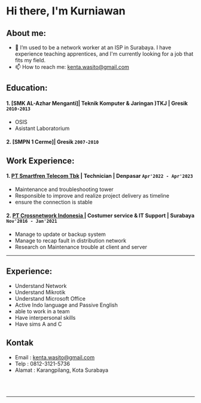 # Hi there, I'm Kurniawan 
## About me:
- 🔭 I’m used to be a network worker at an ISP in Surabaya. I have experience teaching apprentices, and I'm currently looking for a job that fits my field.
- 📫 How to reach me: kenta.wasito@gmail.com

## Education:

#### 1. [SMK AL-Azhar Menganti]| Teknik Komputer & Jaringan )TKJ | Gresik `2010-2013`
   - OSIS
   - Asistant Laboratorium
#### 2. [SMPN 1 Cerme]| Gresik `2007-2010`


## Work Experience:
#### 1. [PT Smartfren Telecom Tbk](https://www.smartfren.com/) | Technician | Denpasar `Apr'2022 - Apr'2023`
   - Maintenance and troubleshooting tower
   - Responsible to improve and realize project delivery as timeline
   - ensure the connection is stable
#### 2. [PT Crossnetwork Indonesia ](https://cross.net.id/) | Costumer service & IT Support | Surabaya `Nov'2016 - Jan'2021`
   - Manage to update or backup system
   - Manage to recap fault in distribution network
   - Research on Maintenance trouble at client and server
---

## Experience:

   - Understand Network
   - Understand Mikrotik
   - Understand Microsoft Office
   - Active Indo language and Passive English
   - able to work in a team
   - Have interpersonal skills
   - Have sims A and C

## Kontak

   - Email  : kenta.wasito@gmail.com
   - Telp  : 0812-3121-5736
   - Alamat : Karangpilang, Kota Surabaya

<br />
<br />

---


